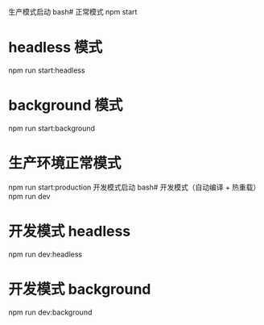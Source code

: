 生产模式启动
bash# 正常模式
npm start

# headless 模式
npm run start:headless

# background 模式  
npm run start:background

# 生产环境正常模式
npm run start:production
开发模式启动
bash# 开发模式（自动编译 + 热重载）
npm run dev

# 开发模式 headless
npm run dev:headless

# 开发模式 background
npm run dev:background

